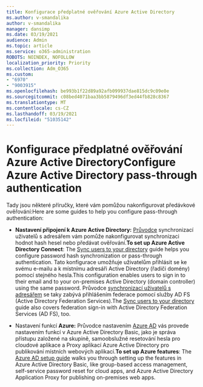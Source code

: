 ```yaml
---
title: Konfigurace předplatné ověřování Azure Active Directory
ms.author: v-smandalika
author: v-smandalika
manager: dansimp
ms.date: 03/19/2021
audience: Admin
ms.topic: article
ms.service: o365-administration
ROBOTS: NOINDEX, NOFOLLOW
localization_priority: Priority
ms.collection: Adm_O365
ms.custom:
- "6970"
- "9003915"
ms.openlocfilehash: be993b1f22d89a92afb099937dae815dc9c09e0e
ms.sourcegitcommit: c08bed4071baa3bb5879496df3ed44fb828c8367
ms.translationtype: MT
ms.contentlocale: cs-CZ
ms.lasthandoff: 03/19/2021
ms.locfileid: "51035142"
---
```

# <a name="configure-azure-active-directory-pass-through-authentication"></a><span data-ttu-id="eee8b-102">Konfigurace předplatné ověřování Azure Active Directory</span><span class="sxs-lookup"><span data-stu-id="eee8b-102">Configure Azure Active Directory pass-through authentication</span></span>

<span data-ttu-id="eee8b-103">Tady jsou některé příručky, které vám pomůžou nakonfigurovat předávkové ověřování:</span><span class="sxs-lookup"><span data-stu-id="eee8b-103">Here are some guides to help you configure pass-through authentication:</span></span>

- <span data-ttu-id="eee8b-104">**Nastavení připojení k Azure Active Directory:** [Průvodce](https://admin.microsoft.com/AdminPortal/Home) synchronizací uživatelů s adresářem vám pomůže nakonfigurovat synchronizaci hodnot hash hesel nebo předávat ověřování.</span><span class="sxs-lookup"><span data-stu-id="eee8b-104">**To set up Azure Active Directory Connect**: The [Sync users to your directory](https://admin.microsoft.com/AdminPortal/Home) guide helps you configure password hash synchronization or pass-through authentication.</span></span> <span data-ttu-id="eee8b-105">Tato konfigurace umožňuje uživatelům přihlásit se ke svému e-mailu a k místnímu adresáři Active Directory (řadiči domény) pomocí stejného hesla.</span><span class="sxs-lookup"><span data-stu-id="eee8b-105">This configuration enables users to sign in to their email and to your on-premises Active Directory (domain controller) using the same password.</span></span>  <span data-ttu-id="eee8b-106">Průvodce [synchronizací uživatelů s adresářem](https://admin.microsoft.com/AdminPortal/Home) se taky zabývá přihlášením federace pomocí služby AD FS (Active Directory Federation Services).</span><span class="sxs-lookup"><span data-stu-id="eee8b-106">The [Sync users to your directory](https://admin.microsoft.com/AdminPortal/Home) guide also covers federation sign-in with Active Directory Federation Services (AD FS), too.</span></span>

- <span data-ttu-id="eee8b-107">Nastavení funkcí **Azure:** Průvodce nastavením [Azure AD](https://admin.microsoft.com/adminportal/home#/modernonboarding/azureadsetup) vás provede nastavením funkcí v Azure Active Directory Basic, jako je správa přístupu založené na skupině, samoobslužné resetování hesla pro cloudové aplikace a Proxy aplikací Azure Active Directory pro publikování místních webových aplikací.</span><span class="sxs-lookup"><span data-stu-id="eee8b-107">**To set up Azure features**: The [Azure AD setup guide](https://admin.microsoft.com/adminportal/home#/modernonboarding/azureadsetup) walks you through setting up the features in Azure Active Directory Basic, like group-based access management, self-service password reset for cloud apps, and Azure Active Directory Application Proxy for publishing on-premises web apps.</span></span>


